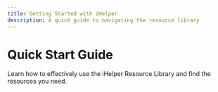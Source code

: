 ```yaml
---
title: Getting Started with iHelper
description: A quick guide to navigating the resource library
---
```


# Quick Start Guide

Learn how to effectively use the iHelper Resource Library and find the resources you need.
